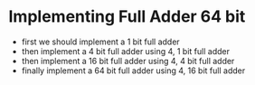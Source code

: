 # Implementing Full Adder 64 bit

- first we should implement a 1 bit full adder
- then implement a 4 bit full adder using 4, 1 bit full adder
- then implement a 16 bit full adder using 4, 4 bit full adder
- finally implement a 64 bit full adder using 4, 16 bit full adder
